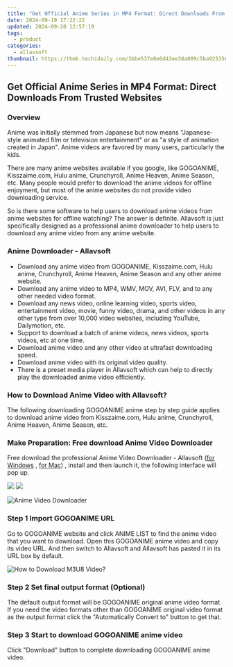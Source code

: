 ```yaml
---
title: "Get Official Anime Series in MP4 Format: Direct Downloads From Trusted Websites"
date: 2024-09-19 17:22:22
updated: 2024-09-20 12:57:19
tags:
  - product
categories:
  - allavsoft
thumbnail: https://thmb.techidaily.com/3bbe537e8e6d43ee38a009c5ba9253564dbe37ab479840f5e7760ebe6f9d088b.jpg
---
```


## Get Official Anime Series in MP4 Format: Direct Downloads From Trusted Websites

### Overview

Anime was initially stemmed from Japanese but now means "Japanese-style animated film or television entertainment" or as "a style of animation created in Japan". Anime videos are favored by many users, particularly the kids.

There are many anime websites available if you google, like GOGOANIME, Kisszaime.com, Hulu anime, Crunchyroll, Anime Heaven, Anime Season, etc. Many people would prefer to download the anime videos for offline enjoyment, but most of the anime websites do not provide video downloading service.

So is there some software to help users to download anime videos from anime websites for offline watching? The answer is definite. Allavsoft is just specifically designed as a professional anime downloader to help users to download any anime video from any anime website.

### Anime Downloader - Allavsoft

* Download any anime video from GOGOANIME, Kisszaime.com, Hulu anime, Crunchyroll, Anime Heaven, Anime Season and any other anime website.
* Download any anime video to MP4, WMV, MOV, AVI, FLV, and to any other needed video format.
* Download any news video, online learning video, sports video, entertainment video, movie, funny video, drama, and other videos in any other type from over 10,000 video websites, including YouTube, Dailymotion, etc.
* Support to download a batch of anime videos, news videos, sports videos, etc at one time.
* Download anime video and any other video at ultrafast downloading speed.
* Download anime video with its original video quality.
* There is a preset media player in Allavsoft which can help to directly play the downloaded anime video efficiently.

### How to Download Anime Video with Allavsoft?

The following downloading GOGOANIME anime step by step guide applies to download anime video from Kisszaime.com, Hulu anime, Crunchyroll, Anime Heaven, Anime Season, etc.

### Make Preparation: Free download Anime Video Downloader

Free download the professional Anime Video Downloader - Allavsoft ([for Windows](https://tools.techidaily.com/allavsoft/products/) , [for Mac](https://tools.techidaily.com/allavsoft/products/)) , install and then launch it, the following interface will pop up.

[![](https://www.allavsoft.com/how-to/../images/how-to/free-download-win.jpg)](https://tools.techidaily.com/allavsoft/products/) [![](https://www.allavsoft.com/how-to/../images/how-to/free-download-mac.jpg)](https://tools.techidaily.com/allavsoft/products/)

![Anime Video Downloader](https://www.allavsoft.com/how-to/../images/allavsoft/screen-shot-600.jpg)

### Step 1 Import GOGOANIME URL

Go to GOGOANIME website and click ANIME LIST to find the anime video that you want to download. Open this GOGOANIME anime video and copy its video URL. And then switch to Allavsoft and Allavsoft has pasted it in its URL box by default.

![How to Download M3U8 Video?](https://www.allavsoft.com/how-to/../images/how-to/download-rtmp-video/download-rtmp-video.jpg)

### Step 2 Set final output format (Optional)

The default output format will be GOGOANIME original anime video format. If you need the video formats other than GOGOANIME original video format as the output format click the "Automatically Convert to" button to get that.

### Step 3 Start to download GOGOANIME anime video

Click "Download" button to complete downloading GOGOANIME anime video.

<ins class="adsbygoogle"
     style="display:block"
     data-ad-format="autorelaxed"
     data-ad-client="ca-pub-7571918770474297"
     data-ad-slot="1223367746"></ins>



<ins class="adsbygoogle"
     style="display:block"
     data-ad-client="ca-pub-7571918770474297"
     data-ad-slot="8358498916"
     data-ad-format="auto"
     data-full-width-responsive="true"></ins>
